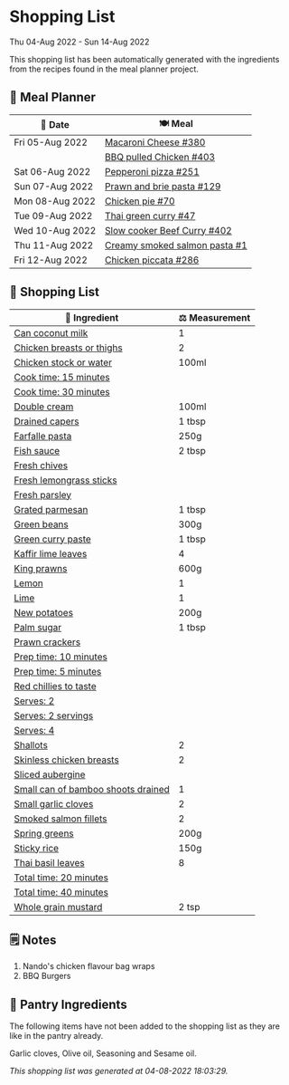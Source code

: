 # Shopping List

Thu 04-Aug 2022 - Sun 14-Aug 2022

This shopping list has been automatically generated with the ingredients from the recipes found in the meal planner project.

## 📅 Meal Planner

|📅 Date| 🍽️ Meal|
|----|----|
|Fri 05-Aug 2022|[Macaroni Cheese #380](https://github.com/jcallaghan/The-Cookbook/issues/380)|
||[BBQ pulled Chicken #403](https://github.com/jcallaghan/The-Cookbook/issues/403)|
|Sat 06-Aug 2022|[Pepperoni pizza  #251](https://github.com/jcallaghan/The-Cookbook/issues/251)|
|Sun 07-Aug 2022|[Prawn and brie pasta #129](https://github.com/jcallaghan/The-Cookbook/issues/129)|
|Mon 08-Aug 2022|[Chicken pie #70](https://github.com/jcallaghan/The-Cookbook/issues/70)|
|Tue 09-Aug 2022|[Thai green curry #47](https://github.com/jcallaghan/The-Cookbook/issues/47)|
|Wed 10-Aug 2022|[Slow cooker Beef Curry #402](https://github.com/jcallaghan/The-Cookbook/issues/402)|
|Thu 11-Aug 2022|[Creamy smoked salmon pasta #1](https://github.com/jcallaghan/The-Cookbook/issues/1)|
|Fri 12-Aug 2022|[Chicken piccata #286](https://github.com/jcallaghan/The-Cookbook/issues/286)|

## 🛒 Shopping List

| 🍌 Ingredient| ⚖️ Measurement|
|----------|-----------|
|[Can coconut milk](https://www.sainsburys.co.uk/gol-ui/SearchResults/Can%20coconut%20milk)|1|
|[Chicken breasts or thighs](https://www.sainsburys.co.uk/gol-ui/SearchResults/Chicken%20breasts%20or%20thighs)|2|
|[Chicken stock or water](https://www.sainsburys.co.uk/gol-ui/SearchResults/Chicken%20stock%20or%20water)|100ml|
|[Cook time: 15 minutes](https://www.sainsburys.co.uk/gol-ui/SearchResults/Cook%20time:%2015%20minutes)||
|[Cook time: 30 minutes](https://www.sainsburys.co.uk/gol-ui/SearchResults/Cook%20time:%2030%20minutes)||
|[Double cream](https://www.sainsburys.co.uk/gol-ui/SearchResults/Double%20cream)|100ml|
|[Drained capers](https://www.sainsburys.co.uk/gol-ui/SearchResults/Drained%20capers)|1 tbsp|
|[Farfalle pasta](https://www.sainsburys.co.uk/gol-ui/SearchResults/Farfalle%20pasta)|250g|
|[Fish sauce](https://www.sainsburys.co.uk/gol-ui/SearchResults/Fish%20sauce)|2 tbsp|
|[Fresh chives](https://www.sainsburys.co.uk/gol-ui/SearchResults/Fresh%20chives)||
|[Fresh lemongrass sticks](https://www.sainsburys.co.uk/gol-ui/SearchResults/Fresh%20lemongrass%20sticks)||
|[Fresh parsley](https://www.sainsburys.co.uk/gol-ui/SearchResults/Fresh%20parsley)||
|[Grated parmesan](https://www.sainsburys.co.uk/gol-ui/SearchResults/Grated%20parmesan)|1 tbsp|
|[Green beans](https://www.sainsburys.co.uk/gol-ui/SearchResults/Green%20beans)|300g|
|[Green curry paste](https://www.sainsburys.co.uk/gol-ui/SearchResults/Green%20curry%20paste)|1 tbsp|
|[Kaffir lime leaves](https://www.sainsburys.co.uk/gol-ui/SearchResults/Kaffir%20lime%20leaves)|4|
|[King prawns](https://www.sainsburys.co.uk/gol-ui/SearchResults/King%20prawns)|600g|
|[Lemon](https://www.sainsburys.co.uk/gol-ui/SearchResults/Lemon)|1|
|[Lime](https://www.sainsburys.co.uk/gol-ui/SearchResults/Lime)|1|
|[New potatoes](https://www.sainsburys.co.uk/gol-ui/SearchResults/New%20potatoes)|200g|
|[Palm sugar](https://www.sainsburys.co.uk/gol-ui/SearchResults/Palm%20sugar)|1 tbsp|
|[Prawn crackers](https://www.sainsburys.co.uk/gol-ui/SearchResults/Prawn%20crackers)||
|[Prep time: 10 minutes](https://www.sainsburys.co.uk/gol-ui/SearchResults/Prep%20time:%2010%20minutes)||
|[Prep time: 5 minutes](https://www.sainsburys.co.uk/gol-ui/SearchResults/Prep%20time:%205%20minutes)||
|[Red chillies to taste](https://www.sainsburys.co.uk/gol-ui/SearchResults/Red%20chillies%20to%20taste)||
|[Serves: 2](https://www.sainsburys.co.uk/gol-ui/SearchResults/Serves:%202)||
|[Serves: 2 servings](https://www.sainsburys.co.uk/gol-ui/SearchResults/Serves:%202%20servings)||
|[Serves: 4](https://www.sainsburys.co.uk/gol-ui/SearchResults/Serves:%204)||
|[Shallots](https://www.sainsburys.co.uk/gol-ui/SearchResults/Shallots)|2|
|[Skinless chicken breasts](https://www.sainsburys.co.uk/gol-ui/SearchResults/Skinless%20chicken%20breasts)|2|
|[Sliced aubergine](https://www.sainsburys.co.uk/gol-ui/SearchResults/Sliced%20aubergine)||
|[Small can of bamboo shoots drained](https://www.sainsburys.co.uk/gol-ui/SearchResults/Small%20can%20of%20bamboo%20shoots%20drained)|1|
|[Small garlic cloves](https://www.sainsburys.co.uk/gol-ui/SearchResults/Small%20garlic%20cloves)|2|
|[Smoked salmon fillets](https://www.sainsburys.co.uk/gol-ui/SearchResults/Smoked%20salmon%20fillets)|2|
|[Spring greens](https://www.sainsburys.co.uk/gol-ui/SearchResults/Spring%20greens)|200g|
|[Sticky rice](https://www.sainsburys.co.uk/gol-ui/SearchResults/Sticky%20rice)|150g|
|[Thai basil leaves](https://www.sainsburys.co.uk/gol-ui/SearchResults/Thai%20basil%20leaves)|8|
|[Total time: 20 minutes](https://www.sainsburys.co.uk/gol-ui/SearchResults/Total%20time:%2020%20minutes)||
|[Total time: 40 minutes](https://www.sainsburys.co.uk/gol-ui/SearchResults/Total%20time:%2040%20minutes)||
|[Whole grain mustard](https://www.sainsburys.co.uk/gol-ui/SearchResults/Whole%20grain%20mustard)|2 tsp|

## 🗒️ Notes

1. Nando's chicken flavour bag wraps
1. BBQ Burgers

## 🏪 Pantry Ingredients

The following items have not been added to the shopping list as they are like in the pantry already.

Garlic cloves, Olive oil, Seasoning and Sesame oil.


_This shopping list was generated at 04-08-2022 18:03:29._